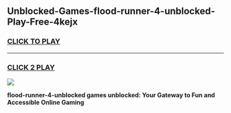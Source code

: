 
## Unblocked-Games-flood-runner-4-unblocked-Play-Free-4kejx
<h3>
<a href="https://premium76.site?title=flood-runner-4-unblocked&ref=18A">CLICK TO PLAY</a></h3>
<hr>

<h3>
<a href="https://premium76.site?title=flood-runner-4-unblocked&ref=18A">CLICK 2 PLAY</a>
  
</h3>

<a href="https://premium76.site?title=flood-runner-4-unblocked&ref=18A"><img src="https://clearcache.store/games.png"></a>


**flood-runner-4-unblocked games unblocked: Your Gateway to Fun and Accessible Online Gaming**
